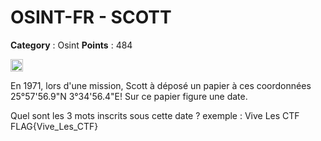 # OSINT-FR - SCOTT

**Category** : Osint
**Points** : 484

<img src="https://cdn.iconscout.com/icon/free/png-256/free-france-flag-country-nation-empire-36011.png?f=webp" width="20" height="20"/>

En 1971, lors d'une mission, Scott à déposé un papier à ces coordonnées 25°57'56.9"N 3°34'56.4"E!
Sur ce papier figure une date.

Quel sont les 3 mots inscrits sous cette date ?
exemple : Vive Les CTF 
          FLAG{Vive_Les_CTF}




